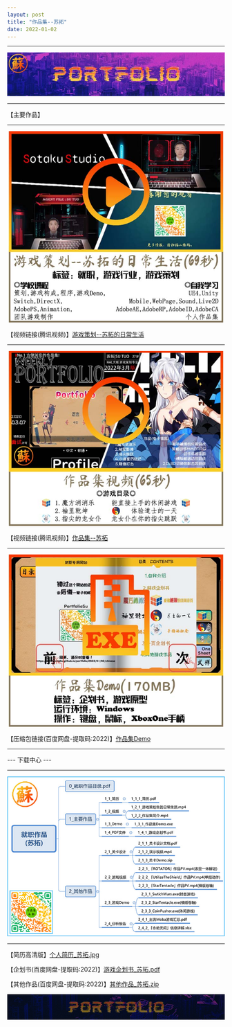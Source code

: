 ```yaml
---
layout: post
title: "作品集--苏拓"
date: 2022-01-02
---
```

********************************************************
![Image text](https://github.com/SotakuStudio/SotakuStudio.github.io/blob/main/Image/Title.jpg?raw=true)

************************************************************************************************
【主要作品】
************************************************************************************************
![Image text](https://github.com/SotakuStudio/SotakuStudio.github.io/blob/main/Image/1_%E6%B8%B8%E6%88%8F%E7%AD%96%E5%88%92-%E8%8B%8F%E6%8B%93.jpg?raw=true)

【视频链接(腾讯视频)】[游戏策划--苏拓的日常生活](https://v.qq.com/x/page/v3232rgfajm.html)

************************************************************************************************
![Image text](https://github.com/SotakuStudio/SotakuStudio.github.io/blob/main/Image/2_%E4%BD%9C%E5%93%81%E9%9B%86-%E8%8B%8F%E6%8B%93.jpg?raw=true)

【视频链接(腾讯视频)】[作品集--苏拓](https://v.qq.com/x/page/j3232umvdti.html)

********************************************************
![Image text](https://github.com/SotakuStudio/SotakuStudio.github.io/blob/main/Image/3_%E4%BD%9C%E5%93%81%E9%9B%86Demo_%E8%8B%8F%E6%8B%93.jpg?raw=true)

【压缩包链接(百度网盘-提取码:2022)】[作品集Demo](https://pan.baidu.com/s/1mVo0U5wfsP7rlOVy7qZNMQ)

************************************************************************************************

--- 下载中心 ---

************************************************************************************************

![Image text](https://github.com/SotakuStudio/SotakuStudio.github.io/blob/main/Image/4_%E5%B0%B1%E8%81%8C%E4%BD%9C%E5%93%81%E7%9B%AE%E5%BD%95.jpg?raw=true)

********************************************************

【简历高清版】[个人简历_苏拓.jpg](https://github.com/SotakuStudio/SotakuStudio.github.io/blob/main/Image/4_%E4%B8%AA%E4%BA%BA%E7%AE%80%E5%8E%86_%E8%8B%8F%E6%8B%93.jpg?raw=true)

【企划书(百度网盘-提取码:2022)】[游戏企划书_苏拓.pdf](https://pan.baidu.com/s/16QjXocOIRgXH9EZ7DVy1Vg)

【其他作品(百度网盘-提取码:2022)】[其他作品_苏拓.zip](https://pan.baidu.com/s/1l8lzVzti6rnazX8xsBzX6w)

![Image text](https://github.com/SotakuStudio/SotakuStudio.github.io/blob/main/Image/End_1.1.png?raw=true) 
